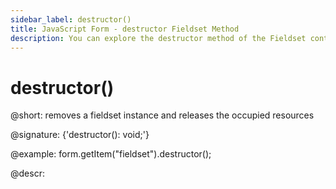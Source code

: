 ```yaml
---
sidebar_label: destructor()
title: JavaScript Form - destructor Fieldset Method 
description: You can explore the destructor method of the Fieldset control of Form in the documentation of the DHTMLX JavaScript UI library. Browse developer guides and API reference, try out code examples and live demos, and download a free 30-day evaluation version of DHTMLX Suite.
---
```


# destructor()

@short: removes a fieldset instance and releases the occupied resources

@signature: {'destructor(): void;'}

@example:
form.getItem("fieldset").destructor();

@descr: